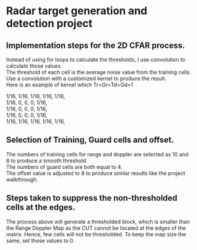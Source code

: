 # Radar target generation and detection project
## Implementation steps for the 2D CFAR process.
Instead of using for loops to calculate the thresholds, I use convolution to calculate those values. <br>
The threshold of each cell is the average noise value from the training
cells. Use a convolution with a customized kernel to produce the result.<br>
Here is an example of kernel which Tr=Gr=Td=Gd=1<br>

1/16, 1/16, 1/16, 1/16, 1/16,<br>
1/16, 0,    0,    0,    1/16,<br>
1/16, 0,    0,    0,    1/16,<br>
1/16, 0,    0,    0,    1/16,<br>
1/16, 1/16, 1/16, 1/16, 1/16,<br>

## Selection of Training, Guard cells and offset.
The numbers of training cells for range and doppler are selected as 10 and 8 to produce a smooth threshold.<br>
The numbers of guard cells are both equal to 4.<br>
The offset value is adjusted to 8 to produce similar results like the project walkthrough.

## Steps taken to suppress the non-thresholded cells at the edges.
The process above will generate a thresholded block, which is smaller than the Range Doppler Map as the CUT cannot be located at the edges of the matrix. Hence, few cells will not be thresholded. To keep the map size the same, set those values to 0.
